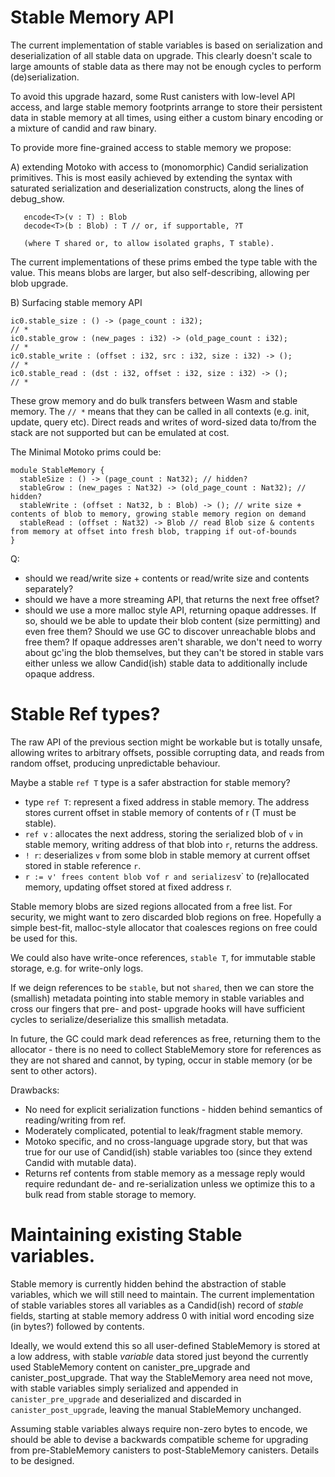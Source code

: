 # Stable Memory API

The current implementation of stable variables is based on
serialization and deserialization of all stable data on upgrade. This
clearly doesn't scale to large amounts of stable data as there may not
be enough cycles to perform (de)serialization.

To avoid this upgrade hazard, some Rust canisters with low-level API
access, and large stable memory footprints arrange to store their
persistent data in stable memory at all times, using either a custom
binary encoding or a mixture of candid and raw binary.

To provide more fine-grained access to stable memory we propose:

A) extending Motoko with access to (monomorphic) Candid serialization primitives.
   This is most easily achieved by extending the syntax with saturated serialization and deserialization
   constructs, along the lines of debug_show.

```
   encode<T>(v : T) : Blob
   decode<T>(b : Blob) : T // or, if supportable, ?T

   (where T shared or, to allow isolated graphs, T stable).
```

The current implementations of these prims embed the type table with the value. This means blobs are larger, but also self-describing, allowing per blob upgrade.


B) Surfacing stable memory API

```
ic0.stable_size : () -> (page_count : i32);                                 // *
ic0.stable_grow : (new_pages : i32) -> (old_page_count : i32);              // *
ic0.stable_write : (offset : i32, src : i32, size : i32) -> ();             // *
ic0.stable_read : (dst : i32, offset : i32, size : i32) -> ();              // *
```

These grow memory and do bulk transfers between Wasm and stable memory.
The `// *` means that they can be called in all contexts (e.g. init, update, query etc).
Direct reads and writes of word-sized data to/from the stack are not supported but can be emulated at cost.

The Minimal Motoko prims could be:

```
module StableMemory {
  stableSize : () -> (page_count : Nat32); // hidden?
  stableGrow : (new_pages : Nat32) -> (old_page_count : Nat32); // hidden?
  stableWrite : (offset : Nat32, b : Blob) -> (); // write size + contents of blob to memory, growing stable memory region on demand
  stableRead : (offset : Nat32) -> Blob // read Blob size & contents from memory at offset into fresh blob, trapping if out-of-bounds
}
```

Q:
* should we read/write size + contents or read/write size and contents separately?
* should we have a more streaming API, that returns the next free offset?
* should we use a more malloc style API, returning opaque addresses. If so, should we be able to update their blob content (size permitting) and even free them? Should we use GC to discover unreachable blobs and free them? If opaque addresses aren't sharable, we don't need to worry about gc'ing the blob themselves, but they can't be stored in stable vars either unless we allow Candid(ish) stable data to additionally include opaque address.

# Stable Ref types?

The raw API of the previous section might be workable but is totally unsafe, allowing writes to arbitrary offsets, possible corrupting data, and reads from random offset,
producing unpredictable behaviour.

Maybe a stable `ref T` type is a safer abstraction for stable memory?

* type `ref T`:  represent a fixed address in stable memory. The address stores current offset in stable memory of contents of r (T must be stable).
* `ref v` : allocates the next address, storing the serialized blob of `v` in stable memory, writing address of that blob into `r`, returns the address.
* `! r`: deserializes `v` from some blob in stable memory at current offset stored in stable reference `r`.
* `r := v' frees content blob `v` of r and serializes `v` to (re)allocated memory, updating
  offset stored at fixed address r.

Stable memory blobs are sized regions allocated from a free list. For security, we might want to zero discarded blob regions on free. Hopefully a simple best-fit, malloc-style allocator
that coalesces regions on free could be used for this.

We could also have write-once references, `stable T`, for immutable stable storage, e.g. for write-only logs.

If we deign references to be `stable`, but not `shared`, then we can store the (smallish) metadata pointing into stable memory in stable variables and cross our fingers that
pre- and post- upgrade hooks will have sufficient cycles to serialize/deserialize this smallish metadata.

In future, the GC could mark dead references as free, returning them to the allocator -
there is no need to collect StableMemory store for references as they are not shared and cannot, by typing, occur in stable memory (or be sent to other actors).

Drawbacks:

* No need for explicit serialization functions - hidden behind semantics of reading/writing from ref.
* Moderately complicated, potential to leak/fragment stable memory.
* Motoko specific, and no cross-language upgrade story, but that was true for our use of Candid(ish) stable variables too (since they extend Candid with mutable data).
* Returns ref contents from stable memory as a message reply would require redundant de- and re-serialization unless we optimize this to a bulk read from stable storage to memory.

# Maintaining existing Stable variables.

Stable memory is currently hidden behind the abstraction of stable
variables, which we will still need to maintain. The current
implementation of stable variables stores all variables as a
Candid(ish) record of _stable_ fields, starting at stable memory address 0 with
initial word encoding size (in bytes?) followed by contents.

Ideally, we would extend this so all user-defined StableMemory is stored at a low address, with
stable _variable_ data stored just beyond the currently used StableMemory
content on canister_pre_upgrade and canister_post_upgrade. That way the StableMemory area need not move, with stable variables simply serialized and appended in `canister_pre_upgrade` and deserialized and discarded in `canister_post_upgrade`, leaving the manual StableMemory unchanged.

Assuming stable variables always require non-zero bytes to encode, we should be able to devise a backwards compatible scheme for upgrading from pre-StableMemory canisters to post-StableMemory canisters. Details to be designed.






